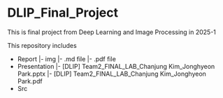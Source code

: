 # DLIP_Final_Project

This is final project from Deep Learning and Image Processing in 2025-1

This repository includes
* Report
  |- img
  |- .md file
  |- .pdf file
* Presentation
  |- [DLIP] Team2_FINAL_LAB_Chanjung Kim_Jonghyeon Park.pptx
  |- [DLIP] Team2_FINAL_LAB_Chanjung Kim_Jonghyeon Park.pdf
* Src
